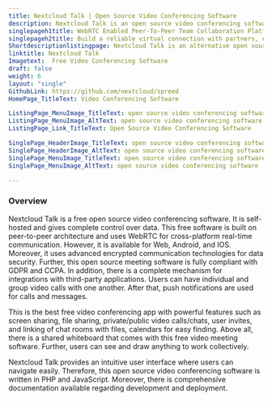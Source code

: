 ```yaml
---
title: Nextcloud Talk | Open Source Video Conferencing Software
description: Nextcloud Talk is an open source video conferencing software. It is self-hosted and offers features such as individual/group calls, integrations and more.
singlepageh1title: WebRTC Enabled Peer-To-Peer Team Collaboration Platform
singlepageh2title: Build a reliable virtual connection with partners, customers and colleagues using Nextcloud video conferencing. It offers screen sharing, file sharing and more.
Shortdescriptionlistingpage: Nextcloud Talk is an alternative open source video conferencing software. It offers screen sharing, whiteboard, user invites, and individual/group video calls.
linktitle: Nextcloud Talk
Imagetext:  Free Video Conferencing Software
draft: false
weight: 6
layout: "single"
GithubLink: https://github.com/nextcloud/spreed
HomePage_TitleText: Video Conferencing Software

ListingPage_MenuImage_TitleText: open source video conferencing software
ListingPage_MenuImage_AltText: open source video conferencing software
ListingPage_Link_TitleText: Open Source Video Conferencing Software

SinglePage_HeaderImage_TitleText: open source video conferencing software
SinglePage_HeaderImage_AltText: open source video conferencing software
SinglePage_MenuImage_TitleText: open source video conferencing software
SinglePage_MenuImage_AltText: open source video conferencing software

---
```

### **Overview**

Nextcloud Talk is a free open source video conferencing software. It is self-hosted and gives complete control over data. This free software is built on peer-to-peer architecture and uses WebRTC for cross-platform real-time communication. However, it is available for Web, Android, and IOS. Moreover, it uses advanced encrypted communication technologies for data security. Further, this open source meeting software is fully compliant with GDPR and CCPA. In addition, there is a complete mechanism for integrations with third-party applications. Users can have individual and group video calls with one another. After that, push notifications are used for calls and messages.

This is the best free video conferencing app with powerful features such as screen sharing, file sharing, private/public video calls/chats, user invites, and linking of chat rooms with files, calendars for easy finding. Above all, there is a shared whiteboard that comes with this free video meeting software. Further, users can see and draw anything to work collectively.

Nextcloud Talk provides an intuitive user interface where users can navigate easily. Therefore, this open source video conferencing software is written in PHP and JavaScript. Moreover, there is comprehensive documentation available regarding development and deployment.
